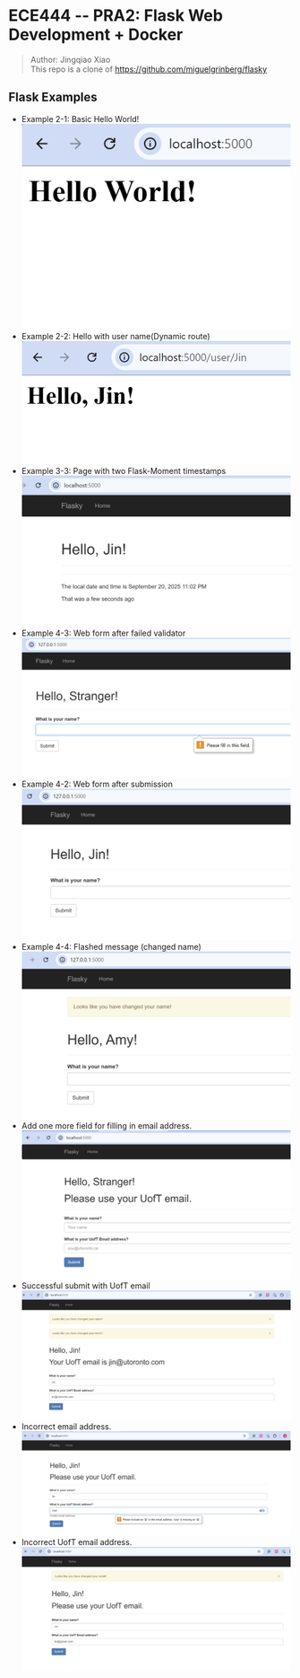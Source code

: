 # ECE444 -- PRA2: Flask Web Development + Docker
> Author: Jingqiao Xiao  
> This repo is a clone of https://github.com/miguelgrinberg/flasky  

## Flask Examples
- Example 2-1: Basic Hello World!    
  ![Example 2-1 Screenshot](examples/example2-1.png)  
- Example 2-2: Hello with user name(Dynamic route)    
  ![Example 2-2 Screenshot](examples/example2-2.png)    
- Example 3-3: Page with two Flask-Moment timestamps  
  ![Example 3-3 Screenshot](examples/example3-3.png)    
- Example 4-3: Web form after failed validator    
  ![Example 4-3 Screenshot](examples/example4-3.png)    
- Example 4-2: Web form after submission   
  ![Example 4-2 Screenshot](examples/example4-2.png)   
- Example 4-4: Flashed message (changed name)    
  ![Example 4-4 Screenshot](examples/example4-4.png)  
- Add one more field for filling in email address.      
  ![add_email Screenshot](examples/add_email.png)    
- Successful submit with UofT email     
  ![UofT_mail Screenshot](examples/UofT_email.png)   
- Incorrect email address.      
  ![failed_email Screenshot](examples/failed_email.png)  
- Incorrect UofT  email address.      
  ![failed_UofT_email Screenshot](examples/failed_UofT_email.png) 

